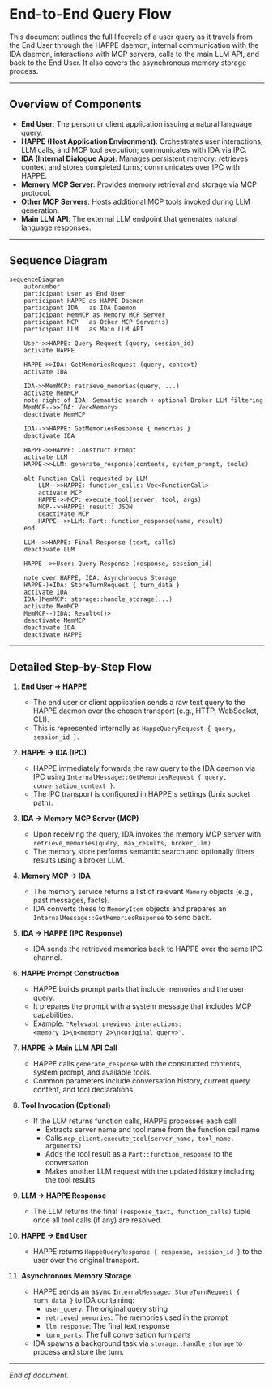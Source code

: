 # End-to-End Query Flow

This document outlines the full lifecycle of a user query as it travels from the End&nbsp;User through the HAPPE daemon, internal communication with the IDA daemon, interactions with MCP servers, calls to the main LLM API, and back to the End User. It also covers the asynchronous memory storage process.

---

## Overview of Components

- **End User**: The person or client application issuing a natural language query.
- **HAPPE (Host Application Environment)**: Orchestrates user interactions, LLM calls, and MCP tool execution; communicates with IDA via IPC.
- **IDA (Internal Dialogue App)**: Manages persistent memory: retrieves context and stores completed turns; communicates over IPC with HAPPE.
- **Memory MCP Server**: Provides memory retrieval and storage via MCP protocol.
- **Other MCP Servers**: Hosts additional MCP tools invoked during LLM generation.
- **Main LLM API**: The external LLM endpoint that generates natural language responses.

---

## Sequence Diagram

```mermaid
sequenceDiagram
    autonumber
    participant User as End User
    participant HAPPE as HAPPE Daemon
    participant IDA   as IDA Daemon
    participant MemMCP as Memory MCP Server
    participant MCP   as Other MCP Server(s)
    participant LLM   as Main LLM API

    User->>HAPPE: Query Request (query, session_id)
    activate HAPPE

    HAPPE->>IDA: GetMemoriesRequest (query, context)
    activate IDA

    IDA->>MemMCP: retrieve_memories(query, ...)
    activate MemMCP
    note right of IDA: Semantic search + optional Broker LLM filtering
    MemMCP-->>IDA: Vec<Memory>
    deactivate MemMCP

    IDA-->>HAPPE: GetMemoriesResponse { memories }
    deactivate IDA

    HAPPE->>HAPPE: Construct Prompt
    activate LLM
    HAPPE->>LLM: generate_response(contents, system_prompt, tools)

    alt Function Call requested by LLM
        LLM-->>HAPPE: function_calls: Vec<FunctionCall>
        activate MCP
        HAPPE->>MCP: execute_tool(server, tool, args)
        MCP-->>HAPPE: result: JSON
        deactivate MCP
        HAPPE-->>LLM: Part::function_response(name, result)
    end

    LLM-->>HAPPE: Final Response (text, calls)
    deactivate LLM

    HAPPE-->>User: Query Response (response, session_id)
    
    note over HAPPE, IDA: Asynchronous Storage
    HAPPE-)+IDA: StoreTurnRequest { turn_data }
    activate IDA
    IDA-)MemMCP: storage::handle_storage(...)
    activate MemMCP
    MemMCP--)IDA: Result<()>
    deactivate MemMCP
    deactivate IDA
    deactivate HAPPE
```

---

## Detailed Step-by-Step Flow

1. **End User -> HAPPE**
   - The end user or client application sends a raw text query to the HAPPE daemon over the chosen transport (e.g., HTTP, WebSocket, CLI).
   - This is represented internally as `HappeQueryRequest { query, session_id }`.

2. **HAPPE -> IDA (IPC)**
   - HAPPE immediately forwards the raw query to the IDA daemon via IPC using `InternalMessage::GetMemoriesRequest { query, conversation_context }`.
   - The IPC transport is configured in HAPPE's settings (Unix socket path).

3. **IDA -> Memory MCP Server (MCP)**
   - Upon receiving the query, IDA invokes the memory MCP server with `retrieve_memories(query, max_results, broker_llm)`.
   - The memory store performs semantic search and optionally filters results using a broker LLM.

4. **Memory MCP -> IDA**
   - The memory service returns a list of relevant `Memory` objects (e.g., past messages, facts).
   - IDA converts these to `MemoryItem` objects and prepares an `InternalMessage::GetMemoriesResponse` to send back.

5. **IDA -> HAPPE (IPC Response)**
   - IDA sends the retrieved memories back to HAPPE over the same IPC channel.

6. **HAPPE Prompt Construction**
   - HAPPE builds prompt parts that include memories and the user query.
   - It prepares the prompt with a system message that includes MCP capabilities.
   - Example: `"Relevant previous interactions: <memory_1>\n<memory_2>\n<original query>"`.

7. **HAPPE -> Main LLM API Call**
   - HAPPE calls `generate_response` with the constructed contents, system prompt, and available tools.
   - Common parameters include conversation history, current query content, and tool declarations.

8. **Tool Invocation (Optional)**
   - If the LLM returns function calls, HAPPE processes each call:
     - Extracts server name and tool name from the function call name
     - Calls `mcp_client.execute_tool(server_name, tool_name, arguments)`
     - Adds the tool result as a `Part::function_response` to the conversation
     - Makes another LLM request with the updated history including the tool results

9. **LLM -> HAPPE Response**
   - The LLM returns the final `(response_text, function_calls)` tuple once all tool calls (if any) are resolved.

10. **HAPPE -> End User**
    - HAPPE returns `HappeQueryResponse { response, session_id }` to the user over the original transport.

11. **Asynchronous Memory Storage**
    - HAPPE sends an async `InternalMessage::StoreTurnRequest { turn_data }` to IDA containing:
      - `user_query`: The original query string
      - `retrieved_memories`: The memories used in the prompt
      - `llm_response`: The final text response
      - `turn_parts`: The full conversation turn parts
    - IDA spawns a background task via `storage::handle_storage` to process and store the turn.

---

*End of document.*
